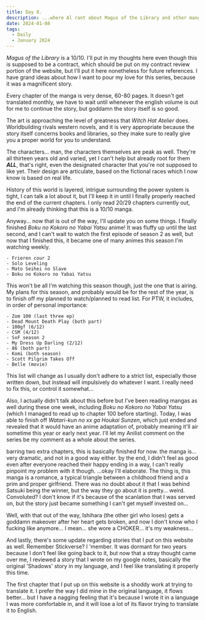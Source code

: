 ```yaml
---
title: Day 8.
description: ...where Al rant about Magus of the Library and other mangas/animes he read/watch for the past week, and others he will get to.
date: 2024-01-08
tags: 
  - Daily
  - January 2024
---
```

*Magus of the Library* is a 10/10. I'll put in my thoughts here even though this is supposed to be a contract, which should be put on my contract review portion of the website, but I'll put it here nonetheless for future references. I have grand ideas about how I want to pour my love for this series, because it was a magnificent story.

Every chapter of the manga is very dense, 60-80 pages. It doesn't get translated monthly, we have to wait until whenever the english volume is out for me to continue the story, but goddamn the story itself is so good.

The art is approaching the level of greatness that *Witch Hat Atelier* does. Worldbuilding rivals western novels, and it is very appropriate because the story itself concerns books and libraries, so they make sure to really give you a proper world for you to understand.

The characters... man, the characters themselves are peak as well. They're all thirteen years old and varied, yet I can't help but already root for them ***ALL***, that's right, even the designated character that you're not supposed to like yet. Their design are articulate, based on the fictional races which I now know is based on real life.

History of this world is layered, intrigue surrounding the power system is tight, I can talk a lot about it, but I'll keep it in until I finally properly reached the end of the current chapters. I only read 20/29 chapters currently out, and I'm already thinking that this is a 10/10 manga.

Anyway... now that is out of the way, I'll update you on some things. I finally finished *Boku no Kokoro no Yabai Yatsu* anime! It was fluffy up until the last second, and I can't wait to watch the first episode of season 2 as well, but now that I finished this, it became one of many animes this season I'm watching weekly.

    - Frieren cour 2
    - Solo Leveling
    - Mato Seihei no Slave
    - Boku no Kokoro no Yabai Yatsu
    
This won't be all I'm watching this season though, just the one that is airing. My plans for this season, and probably would be for the rest of the year, is to finish off my planned to watch/planned to read list. For PTW, it includes, in order of personal importance:

    - Zom 100 (last three ep)
    - Dead Mount Death Play (both part)
    - 100gf (6/12)
    - CSM (4/12)
    - SxF season 2
    - My Dress Up Darling (2/12)
    - 86 (both part)
    - Komi (both season)
    - Scott Pilgrim Takes Off
    - Belle (movie)
    
This list will change as I usually don't adhere to a strict list, especially those written down, but instead will impulsively do whatever I want. I really need to fix this, or control it somewhat...

Also, I actually didn't talk about this before but I've been reading mangas as well during these one week, including *Boku no Kokoro no Yabai Yatsu* (which I managed to read up to chapter 100 before starting). Today, I was able to finish off *Watari-kun no xx ga Houkai Sunzen*, which just ended and revealed that it would have an anime adaptation of, probably meaning it'll air sometime this year or early next year. I'll let my Anilist comment on the series be my comment as a whole about the series.

barring two extra chapters, this is basically finished for now. the manga is... very dramatic, 
and not in a good way either. 
by the end, I didn't feel as good even after everyone reached their happy ending in a way, 
I can't really pinpoint my problem with it though.
...okay I'll elaborate. The thing is, this manga is a romance, a typical triangle between a childhood friend and a prim and proper girlfriend. There was no doubt about it that I was behind Satsuki being the winner, but the way they go about it is pretty... weird. Convoluted? I don't know if it's because of the scanlation that I was served on, but the story just became something I can't get myself invested on...

Well, with that out of the way, Ishihara (the other girl who loses) gets a goddamn makeover after her heart gets broken, and now I don't know who I fucking like anymore... I mean... she wore a CHOKER... it's my weakness...

And lastly, there's some update regarding stories that I put on this website as well. Remember Stickverse? I 'member. It was dormant for two years because I don't feel like going back to it, but now that a stray thought came over me, I reviewed a story that I wrote on my google notes, basically the original 'Shadows' story in my language, and I feel like translating it properly this time.

The first chapter that I put up on this website is a shoddy work at trying to translate it. I prefer the way I did mine in the original language, it flows better... but I have a nagging feeling that it's because I wrote it in a language I was more comfortable in, and it will lose a lot of its flavor trying to translate it to English.